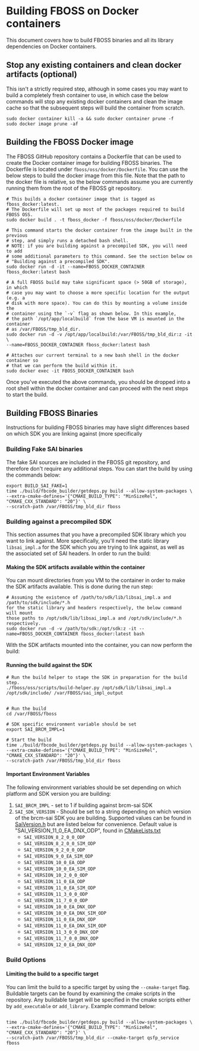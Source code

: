 <a name="building">

# Building FBOSS on Docker containers

</a>

This document covers how to build FBOSS binaries and all its library
dependencies on Docker containers.

## Stop any existing containers and clean docker artifacts (optional)

This isn't a strictly required step, although in some cases you may want to
build a completely fresh container to use, in which case the below commands
will stop any existing docker containers and clean the image cache so that the
subsequent steps will build the container from scratch.

```
sudo docker container kill -a && sudo docker container prune -f
sudo docker image prune -af
```

## Building the FBOSS Docker image

The FBOSS GitHub repository contains a Dockerfile that can be used to create
the Docker container image for building FBOSS binaries. The Dockerfile is
located under `fboss/oss/docker/Dockerfile`. You can use the below steps to
build the docker image from this file. Note that the path to the docker file
is relative, so the below commands assume you are currently running them from
the root of the FBOSS git repository.

```
# This builds a docker container image that is tagged as fboss_docker:latest.
# The Dockerfile will set up most of the packages required to build FBOSS OSS.
sudo docker build . -t fboss_docker -f fboss/oss/docker/Dockerfile

# This command starts the docker container from the image built in the previous
# step, and simply runs a detached bash shell.
# NOTE: if you are building against a precompiled SDK, you will need to add
# some additional parameters to this command. See the section below on
# "Building against a precompiled SDK".
sudo docker run -d -it --name=FBOSS_DOCKER_CONTAINER fboss_docker:latest bash

# A full FBOSS build may take significant space (> 50GB of storage), in which
# case you may want to choose a more specific location for the output (e.g. a
# disk with more space). You can do this by mounting a volume inside the
# container using the `-v` flag as shown below. In this example,
# the path `/opt/app/localbuild` from the base VM is mounted in the container
# as /var/FBOSS/tmp_bld_dir.
sudo docker run -d -v /opt/app/localbuild:/var/FBOSS/tmp_bld_dir:z -it \
--name=FBOSS_DOCKER_CONTAINER fboss_docker:latest bash

# Attaches our current terminal to a new bash shell in the docker container so
# that we can perform the build within it.
sudo docker exec -it FBOSS_DOCKER_CONTAINER bash
```

Once you've executed the above commands, you should be dropped into a root
shell within the docker container and can proceed with the next steps to start
the build.

## Building FBOSS Binaries

Instructions for building FBOSS binaries may have slight differences based on
which SDK you are linking against (more specifically

### Building Fake SAI binaries

The fake SAI sources are included in the FBOSS git repository, and therefore
don't require any additional steps. You can start the build by using the
commands below:


```
export BUILD_SAI_FAKE=1
time ./build/fbcode_builder/getdeps.py build --allow-system-packages \
--extra-cmake-defines='{"CMAKE_BUILD_TYPE": "MinSizeRel", "CMAKE_CXX_STANDARD": "20"}' \
--scratch-path /var/FBOSS/tmp_bld_dir fboss
```

### Building against a precompiled SDK

This section assumes that you have a precompiled SDK library which you want to
link against. More specifically, you'll need the static library `libsai_impl.a`
for the SDK which you are trying to link against, as well as the associated set
of SAI headers. In order to run the build:

#### Making the SDK artifacts available within the container

You can mount directories from you VM to the container in order to make the SDK
artifacts available. This is done during the run step:

```
# Assuming the existence of /path/to/sdk/lib/libsai_impl.a and /path/to/sdk/include/*.h
for the static library and headers respectively, the below command will mount
those paths to /opt/sdk/lib/libsai_impl.a and /opt/sdk/include/*.h respectively.
sudo docker run -d -v /path/to/sdk:/opt/sdk:z -it --name=FBOSS_DOCKER_CONTAINER fboss_docker:latest bash

```

With the SDK artifacts mounted into the container, you can now perform the build:

#### Running the build against the SDK

```
# Run the build helper to stage the SDK in preparation for the build step.
./fboss/oss/scripts/build-helper.py /opt/sdk/lib/libsai_impl.a /opt/sdk/include/ /var/FBOSS/sai_impl_output


# Run the build
cd /var/FBOSS/fboss

# SDK specific environment variable should be set
export SAI_BRCM_IMPL=1

# Start the build
time ./build/fbcode_builder/getdeps.py build --allow-system-packages \
--extra-cmake-defines='{"CMAKE_BUILD_TYPE": "MinSizeRel", "CMAKE_CXX_STANDARD": "20"}' \
--scratch-path /var/FBOSS/tmp_bld_dir fboss
```


#### Important Environment Variables

The following environment variables should be set depending on which platform and SDK version you are building:

1. `SAI_BRCM_IMPL` - set to 1 if building against brcm-sai SDK
1. `SAI_SDK_VERSION` - Should be set to a string depending on which version of the brcm-sai SDK you are
building. Supported values can be found in [SaiVersion.h](https://github.com/facebook/fboss/blob/main/fboss/agent/hw/sai/api/SaiVersion.h)
but are listed below for convenience. Default value is "SAI_VERSION_11_0_EA_DNX_ODP", found in
[CMakeLists.txt](https://github.com/facebook/fboss/blob/main/CMakeLists.txt#L108)
    - `SAI_VERSION_8_2_0_0_ODP`
    - `SAI_VERSION_8_2_0_0_SIM_ODP`
    - `SAI_VERSION_9_2_0_0_ODP`
    - `SAI_VERSION_9_0_EA_SIM_ODP`
    - `SAI_VERSION_10_0_EA_ODP`
    - `SAI_VERSION_10_0_EA_SIM_ODP`
    - `SAI_VERSION_10_2_0_0_ODP`
    - `SAI_VERSION_11_0_EA_ODP`
    - `SAI_VERSION_11_0_EA_SIM_ODP`
    - `SAI_VERSION_11_3_0_0_ODP`
    - `SAI_VERSION_11_7_0_0_ODP`
    - `SAI_VERSION_10_0_EA_DNX_ODP`
    - `SAI_VERSION_10_0_EA_DNX_SIM_ODP`
    - `SAI_VERSION_11_0_EA_DNX_ODP`
    - `SAI_VERSION_11_0_EA_DNX_SIM_ODP`
    - `SAI_VERSION_11_3_0_0_DNX_ODP`
    - `SAI_VERSION_11_7_0_0_DNX_ODP`
    - `SAI_VERSION_12_0_EA_DNX_ODP`

### Build Options

#### Limiting the build to a specific target

You can limit the build to a specific target by using the `--cmake-target` flag.
Buildable targets can be found by examining the cmake scripts in the repository.
Any buildable target will be specified in the cmake scripts either by
`add_executable` or `add_library`. Example command below:

```

time ./build/fbcode_builder/getdeps.py build --allow-system-packages \
--extra-cmake-defines='{"CMAKE_BUILD_TYPE": "MinSizeRel", "CMAKE_CXX_STANDARD": "20"}' \
--scratch-path /var/FBOSS/tmp_bld_dir --cmake-target qsfp_service fboss
```
